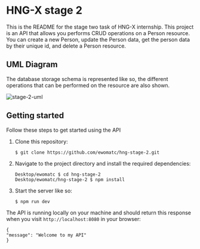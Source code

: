 # HNG-X stage 2
This is the README for the stage two task of HNG-X internship.
This project is an API that allows you performs CRUD operations on a Person resource. You can create a new Person, update the Person data, get the person data by their unique id, and delete a Person resource.
## UML Diagram
The database storage schema is represented like so, the different operations that can be performed on the resource are also shown.

![stage-2-uml](https://github.com/ewomatc/hng-stage-2/assets/107651392/60260bc9-f468-4988-a178-9184299fa75d)

## Getting started
Follow these steps to get started using the API
1. Clone this repository:
   ```
   $ git clone https://github.com/ewomatc/hng-stage-2.git
   ```
3. Navigate to the project directory and install the required dependencies:
   ```
   Desktop/ewomatc $ cd hng-stage-2
   Desktop/ewomatc/hng-stage-2 $ npm install
   ```
4. Start the server like so:
   ```
   $ npm run dev
   ```
The API is running locally on your machine and should return this response when you visit ```http://localhost:8080``` in your browser:
```
{
"message": "Welcome to my API"
}
```
